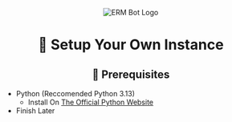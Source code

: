 <p align="center">
  <img src="https://github.com/user-attachments/assets/2c466719-27cf-4b1f-9c4d-390306fb9ab6" alt="ERM Bot Logo">
</p>

<h1 align="center">🤖 Setup Your Own Instance</h1>

<h2 align="center">💉 Prerequisites</h2>

* Python (Reccomended Python 3.13)
  * Install On [The Official Python Website](https://www.python.org/downloads/)
* Finish Later

